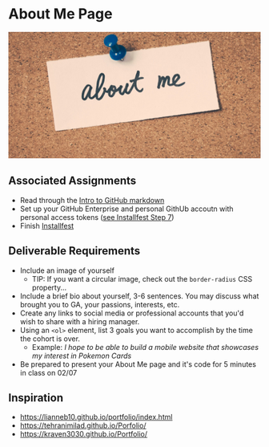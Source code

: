 # About Me Page
<p align="center"><img src="./about_me_banner.png" /></p>


## Associated Assignments
- Read through the [Intro to GitHub markdown](https://git.generalassemb.ly/SEIR-Mariposa/Git-Fundamentals/blob/main/2.%20Intro%20to%20GitHub.md)
- Set up your GitHub Enterprise and personal GithUb accoutn with personal access tokens ([see Installfest Step 7](https://git.generalassemb.ly/SEIR-Mariposa/Intro-to-GA/tree/main/installfest#7-github-accounts))
- Finish [Installfest](https://git.generalassemb.ly/SEIR-Mariposa/Intro-to-GA/tree/main/installfest)


## Deliverable Requirements
- Include an image of yourself
    - TIP: If you want a circular image, check out the `border-radius` CSS property...
- Include a brief bio about yourself, 3-6 sentences. You may discuss what brought you to GA, your passions, interests, etc.
- Create any links to social media or professional accounts that you'd wish to share with a hiring manager.
- Using an `<ol>` element, list 3 goals you want to accomplish by the time the cohort is over.
    - Example: *I hope to be able to build a mobile website that showcases my interest in Pokemon Cards*
- Be prepared to present your About Me page and it's code for 5 minutes in class on 02/07


## Inspiration
- https://lianneb10.github.io/portfolio/index.html
- https://tehranimilad.github.io/Porfolio/
- https://kraven3030.github.io/Portfolio/